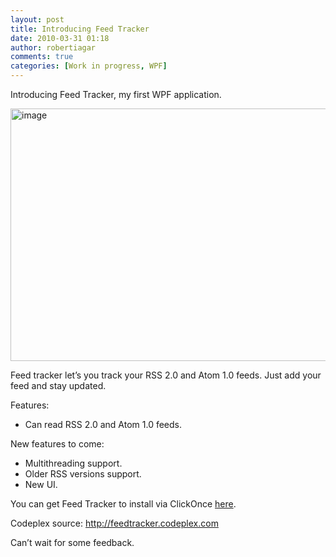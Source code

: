 ```yaml
---
layout: post
title: Introducing Feed Tracker
date: 2010-03-31 01:18
author: robertiagar
comments: true
categories: [Work in progress, WPF]
---
```

<p>Introducing Feed Tracker, my first WPF application.</p>  <p><a href="http://robertiagar.files.wordpress.com/2010/03/image7.png" target="_blank"><img title="image" border="0" alt="image" src="http://robertiagar.files.wordpress.com/2010/03/image_thumb7.png" width="804" height="404" /></a> </p>  <p>Feed tracker let’s you track your RSS 2.0 and Atom 1.0 feeds. Just add your feed and stay updated.</p>  <p>Features:</p>  <ul>   <li>Can read RSS 2.0 and Atom 1.0 feeds. </li> </ul>  <p>New features to come:</p>  <ul>   <li>Multithreading support.</li>    <li>Older RSS versions support.</li>    <li>New UI.</li> </ul>  <p>You can get Feed Tracker to install via ClickOnce <a href="http://www.xbladegraphix.co.cc/FeedTracker/">here</a>.</p>  <p>Codeplex source: <a href="http://feedtracker.codeplex.com">http://feedtracker.codeplex.com</a> </p>  <p>Can’t wait for some feedback.</p>
